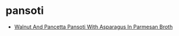 # pansoti

 * [Walnut And Pancetta Pansoti With Asparagus In Parmesan Broth](index/w/walnut-and-pancetta-pansoti-with-asparagus-in-parmesan-broth-106254.json)
